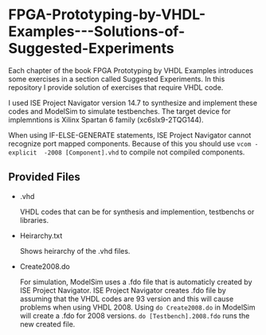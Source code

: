 # FPGA-Prototyping-by-VHDL-Examples---Solutions-of-Suggested-Experiments
Each chapter of the book FPGA Prototyping by VHDL Examples introduces some exercises in a section called Suggested Experiments. In this repository I provide solution of exercises that require VHDL code.

I used ISE Project Navigator version 14.7 to synthesize and implement these codes and ModelSim to simulate testbenches.
The target device for implemntions is Xilinx Spartan 6 family (xc6slx9-2TQG144).

When using IF-ELSE-GENERATE statements, ISE Project Navigator cannot recognize port mapped components.
Because of this you should use `vcom -explicit  -2008 [Component].vhd` to compile not compiled components.

## Provided Files
* .vhd

  VHDL codes that can be for synthesis and implemention, testbenchs or libraries.
* Heirarchy.txt

  Shows heirarchy of the .vhd files.
* Create2008.do

  For simulation, ModelSim uses a .fdo file that is automaticly created by ISE Project Navigator.
  ISE Project Navigator creates .fdo file by assuming that the VHDL codes are 93 version and this will cause problems when using VHDL 2008.
  Using `do Create2008.do` in ModelSim will create a .fdo for 2008 versions.  `do [Testbench].2008.fdo` runs the new created file.
